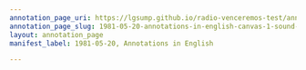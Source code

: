 ```yaml
---
annotation_page_uri: https://lgsump.github.io/radio-venceremos-test/annotations/1981-05-20-annotations-in-english-canvas-1-sound-effects.json
annotation_page_slug: 1981-05-20-annotations-in-english-canvas-1-sound-effects
layout: annotation_page
manifest_label: 1981-05-20, Annotations in English

---
```


